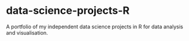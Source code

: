 # data-science-projects-R
A portfolio of my independent data science projects in R for data analysis and visualisation.
